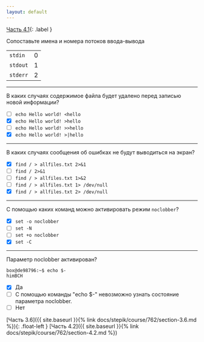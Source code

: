 ```yaml
---
layout: default
---
```


<span>[Часть 4.1](){: .label }</span>

Сопоставьте имена и номера потоков ввода-вывода

|          |    |
|:---------|:---|
| `stdin`  | 0  |
| `stdout` | 1  |
| `stderr` | 2  |

---

В каких случаях содержимое файла будет удалено перед записью новой информации?

- [ ] `echo Hello world! <hello`
- [x] `echo Hello world! >hello`
- [ ] `echo Hello world! >>hello`
- [x] `echo Hello world! >|hello`

---

В каких случаях сообщения об ошибках не будут выводиться на экран?

- [x] `find / > allfiles.txt 2>&1`
- [ ] `find / 2>&1`
- [ ] `find / > allfiles.txt 1>&2`
- [ ] `find / > allfiles.txt 1> /dev/null`
- [x] `find / > allfiles.txt 2> /dev/null`

---

С помощью каких команд можно активировать режим `noclobber`?

- [x] `set -o noclobber`
- [ ] `set -N`
- [ ] `set +o noclobber`
- [x] `set -C`

---

Параметр noclobber активирован?

```shell
box@de98796:~$ echo $-
himBCH
```

- [x] Да
- [ ] С помощью команды "echo $-" невозможно узнать состояние параметра noclobber.
- [ ] Нет

<span class="d-block text-right">
  [Часть 3.6]({{ site.baseurl }}{% link docs/stepik/course/762/section-3.6.md %}){: .float-left }
  [Часть 4.2]({{ site.baseurl }}{% link docs/stepik/course/762/section-4.2.md %})
</span>
